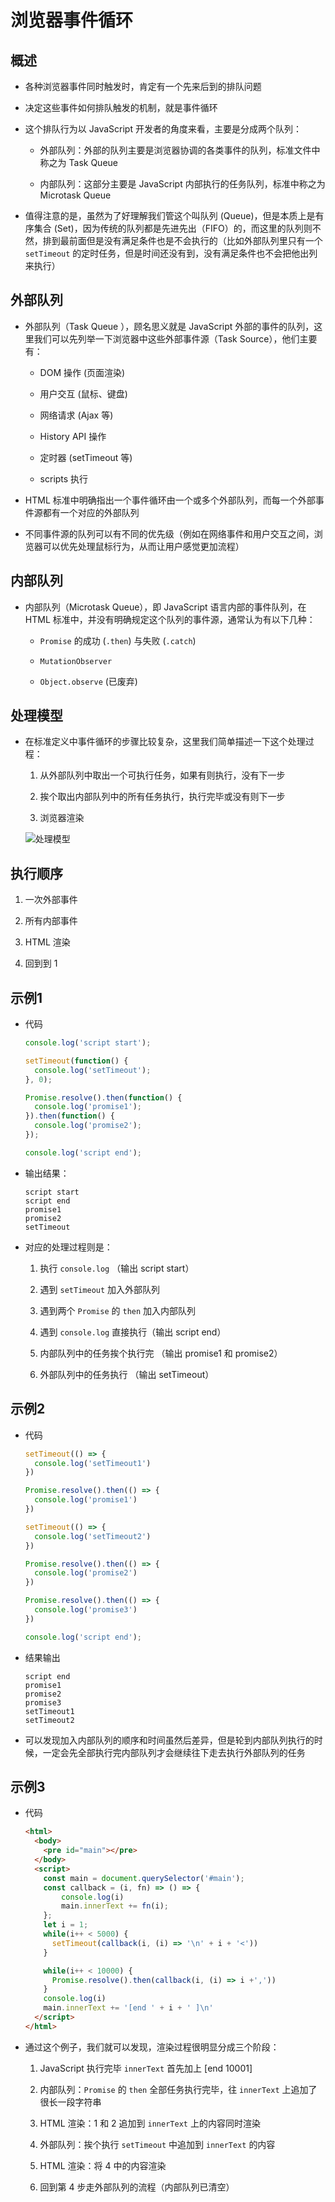 # 浏览器事件循环

## 概述

+ 各种浏览器事件同时触发时，肯定有一个先来后到的排队问题

+ 决定这些事件如何排队触发的机制，就是事件循环

+ 这个排队行为以 JavaScript 开发者的角度来看，主要是分成两个队列：

  + 外部队列：外部的队列主要是浏览器协调的各类事件的队列，标准文件中称之为 Task Queue

  + 内部队列：这部分主要是 JavaScript 内部执行的任务队列，标准中称之为 Microtask Queue

+ 值得注意的是，虽然为了好理解我们管这个叫队列 (Queue)，但是本质上是有序集合 (Set)，因为传统的队列都是先进先出（FIFO）的，而这里的队列则不然，排到最前面但是没有满足条件也是不会执行的（比如外部队列里只有一个 `setTimeout` 的定时任务，但是时间还没有到，没有满足条件也不会把他出列来执行）

## 外部队列

+ 外部队列（Task Queue ），顾名思义就是 JavaScript 外部的事件的队列，这里我们可以先列举一下浏览器中这些外部事件源（Task Source），他们主要有：

  + DOM 操作 (页面渲染)

  + 用户交互 (鼠标、键盘)

  + 网络请求 (Ajax 等)

  + History API 操作

  + 定时器 (setTimeout 等)

  + scripts 执行

+ HTML 标准中明确指出一个事件循环由一个或多个外部队列，而每一个外部事件源都有一个对应的外部队列

+ 不同事件源的队列可以有不同的优先级（例如在网络事件和用户交互之间，浏览器可以优先处理鼠标行为，从而让用户感觉更加流程）

## 内部队列

+ 内部队列（Microtask Queue），即 JavaScript 语言内部的事件队列，在 HTML 标准中，并没有明确规定这个队列的事件源，通常认为有以下几种：

  + `Promise` 的成功 (`.then`) 与失败 (`.catch`)

  + `MutationObserver`

  + `Object.observe` (已废弃)

## 处理模型

+ 在标准定义中事件循环的步骤比较复杂，这里我们简单描述一下这个处理过程：

    1. 从外部队列中取出一个可执行任务，如果有则执行，没有下一步

    2. 挨个取出内部队列中的所有任务执行，执行完毕或没有则下一步

    3. 浏览器渲染

    ![处理模型](https://mmbiz.qpic.cn/sz_mmbiz_png/s4gib6lJMMRfv4KcNNTBtLarc2VcglkfWyic0VibnuAm3Jwe3VY1hK5BDy2ANnzfX3pYaO8rhibnmS5OtycHjEMRag/640?wx_fmt=png\&tp=webp\&wxfrom=5\&wx_lazy=1\&wx_co=1 "处理模型")

## 执行顺序

1. 一次外部事件

2. 所有内部事件

3. HTML 渲染

4. 回到到 1

## 示例1

+ 代码

  ```js
  console.log('script start');

  setTimeout(function() {
    console.log('setTimeout');
  }, 0);

  Promise.resolve().then(function() {
    console.log('promise1');
  }).then(function() {
    console.log('promise2');
  });

  console.log('script end');
  ```

+ 输出结果：

  ```text
  script start
  script end
  promise1
  promise2
  setTimeout
  ```

+ 对应的处理过程则是：

    1. 执行 `console.log` （输出 script start）

    2. 遇到 `setTimeout` 加入外部队列

    3. 遇到两个 `Promise` 的 `then` 加入内部队列

    4. 遇到 `console.log` 直接执行（输出 script end）

    5. 内部队列中的任务挨个执行完 （输出 promise1 和 promise2）

    6. 外部队列中的任务执行 （输出 setTimeout）

## 示例2

+ 代码

  ```js
  setTimeout(() => {
    console.log('setTimeout1')
  })

  Promise.resolve().then(() => {
    console.log('promise1')
  })

  setTimeout(() => {
    console.log('setTimeout2')
  })

  Promise.resolve().then(() => {
    console.log('promise2')
  })

  Promise.resolve().then(() => {
    console.log('promise3')
  })

  console.log('script end');
  ```

+ 结果输出

  ```text
  script end
  promise1
  promise2
  promise3
  setTimeout1
  setTimeout2
  ```

+ 可以发现加入内部队列的顺序和时间虽然后差异，但是轮到内部队列执行的时候，一定会先全部执行完内部队列才会继续往下走去执行外部队列的任务

## 示例3

+ 代码

  ```html
  <html>
    <body>
      <pre id="main"></pre>
    </body>
    <script>
      const main = document.querySelector('#main');
      const callback = (i, fn) => () => {
          console.log(i)
          main.innerText += fn(i);
      };
      let i = 1;
      while(i++ < 5000) {
        setTimeout(callback(i, (i) => '\n' + i + '<'))
      }

      while(i++ < 10000) {
        Promise.resolve().then(callback(i, (i) => i +','))
      }
      console.log(i)
      main.innerText += '[end ' + i + ' ]\n'
    </script>
  </html>
  ```

+ 通过这个例子，我们就可以发现，渲染过程很明显分成三个阶段：

    1. JavaScript 执行完毕 `innerText` 首先加上 \[end 10001]

    2. 内部队列：`Promise` 的 `then` 全部任务执行完毕，往 `innerText` 上追加了很长一段字符串

    3. HTML 渲染：1 和 2 追加到 `innerText` 上的内容同时渲染

    4. 外部队列：挨个执行 `setTimeout` 中追加到 `innerText` 的内容

    5. HTML 渲染：将 4 中的内容渲染

    6. 回到第 4 步走外部队列的流程（内部队列已清空）
